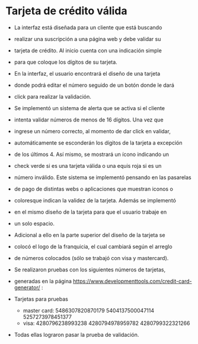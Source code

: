 # Tarjeta de crédito válida

* La interfaz está diseñada para un cliente que está buscando 
* realizar una suscripción a una página web y debe validar su 
* tarjeta de crédito. Al inicio cuenta con una indicación simple
*  para que coloque los dígitos de su tarjeta.

* En la interfaz, el usuario encontrará el diseño de una tarjeta 
* donde podrá editar el número seguido de un botón donde le dará 
* click para realizar la validación.

* Se implementó un sistema de alerta que se activa si el cliente 
* intenta validar números de menos de 16 dígitos. Una vez que 
* ingrese un número correcto, al momento de dar click en validar,
* automáticamente se esconderán los dígitos de la tarjeta a excepción
* de los últimos 4. Así mismo, se mostrará un ícono indicando un 
* check verde si es una tarjeta válida o una equis roja si es un 
* número inválido. Este sistema se implementó pensando en las pasarelas 
* de pago de distintas webs o aplicaciones que muestran iconos o 
* coloresque indican la validez de la tarjeta. Además se implementó 
* en el mismo diseño de la tarjeta para que el usuario trabaje en 
* un solo espacio.

* Adicional a ello en la parte superior del diseño de la tarjeta se 
* colocó el logo de la franquicia, el cual cambiará según el arreglo
* de números colocados (sólo se trabajó con visa y mastercard).
* Se realizaron pruebas con los siguientes números de tarjetas, 
* generadas en la página https://www.developmenttools.com/credit-card-generator/ :

* Tarjetas para pruebas
  * master card:
    5486307820870179 
    5404137500047114
    5257273978451377
  * visa:
    4280796238993238
    4280794978959782
    4280799322321266
* Todas ellas lograron pasar la prueba de validación. 
